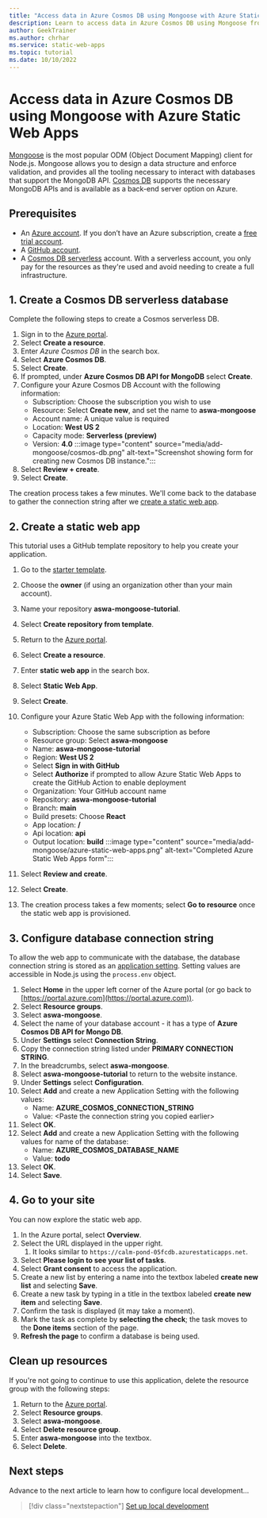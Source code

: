 ```yaml
---
title: "Access data in Azure Cosmos DB using Mongoose with Azure Static Web Apps"
description: Learn to access data in Azure Cosmos DB using Mongoose from an Azure Static Web Apps API function.
author: GeekTrainer
ms.author: chrhar
ms.service: static-web-apps
ms.topic: tutorial
ms.date: 10/10/2022
---
```


# Access data in Azure Cosmos DB using Mongoose with Azure Static Web Apps

[Mongoose](https://mongoosejs.com/) is the most popular ODM (Object Document Mapping) client for Node.js. Mongoose allows you to design a data structure and enforce validation, and provides all the tooling necessary to interact with databases that support the MongoDB API. [Cosmos DB](../cosmos-db/mongodb-introduction.md) supports the necessary MongoDB APIs and is available as a back-end server option on Azure.
## Prerequisites

- An [Azure account](https://azure.microsoft.com/free/). If you don’t have an Azure subscription, create a [free trial account](https://azure.microsoft.com/free/).
- A [GitHub account](https://github.com/join).
- A [Cosmos DB serverless](../cosmos-db/serverless.md) account. With a serverless account, you only pay for the resources as they're used and avoid needing to create a full infrastructure.
## 1. Create a Cosmos DB serverless database

Complete the following steps to create a Cosmos serverless DB.

1. Sign in to the [Azure portal](https://portal.azure.com).
2. Select **Create a resource**.
3. Enter *Azure Cosmos DB* in the search box.
4. Select **Azure Cosmos DB**.
5. Select **Create**.
6. If prompted, under **Azure Cosmos DB API for MongoDB** select **Create**.
7. Configure your Azure Cosmos DB Account with the following information:
    - Subscription: Choose the subscription you wish to use
    - Resource: Select **Create new**, and set the name to **aswa-mongoose**
    - Account name: A unique value is required
    - Location: **West US 2**
    - Capacity mode: **Serverless (preview)**
    - Version: **4.0**
:::image type="content" source="media/add-mongoose/cosmos-db.png" alt-text="Screenshot showing form for creating new Cosmos DB instance.":::
8. Select **Review + create**.
9. Select **Create**.

The creation process takes a few minutes. We'll come back to the database to gather the connection string after we [create a static web app](#2-create-a-static-web-app).

## 2. Create a static web app

This tutorial uses a GitHub template repository to help you create your application.

1. Go to the [starter template](https://github.com/login?return_to=/staticwebdev/mongoose-starter/generate).
2. Choose the **owner** (if using an organization other than your main account).
3. Name your repository **aswa-mongoose-tutorial**.
4. Select **Create repository from template**.
5. Return to the [Azure portal](https://portal.azure.com).
6. Select **Create a resource**.
7. Enter **static web app** in the search box.
8. Select **Static Web App**.
9. Select **Create**.
10. Configure your Azure Static Web App with the following information:
    - Subscription: Choose the same subscription as before
    - Resource group: Select **aswa-mongoose**
    - Name: **aswa-mongoose-tutorial**
    - Region: **West US 2**
    - Select **Sign in with GitHub**
    - Select **Authorize** if prompted to allow Azure Static Web Apps to create the GitHub Action to enable deployment
    - Organization: Your GitHub account name
    - Repository: **aswa-mongoose-tutorial**
    - Branch: **main**
    - Build presets: Choose **React**
    - App location: **/**
    - Api location: **api**
    - Output location: **build**
    :::image type="content" source="media/add-mongoose/azure-static-web-apps.png" alt-text="Completed Azure Static Web Apps form":::

11. Select **Review and create**.
12. Select **Create**.
13. The creation process takes a few moments; select **Go to resource** once the static web app is provisioned.

## 3. Configure database connection string

To allow the web app to communicate with the database, the database connection string is stored as an [application setting](application-settings.yml). Setting values are accessible in Node.js using the `process.env` object.

1. Select **Home** in the upper left corner of the Azure portal (or go back to [https://portal.azure.com](https://portal.azure.com)).
2. Select **Resource groups**.
3. Select **aswa-mongoose**.
4. Select the name of your database account - it has a type of **Azure Cosmos DB API for Mongo DB**.
5. Under **Settings** select **Connection String**.
6. Copy the connection string listed under **PRIMARY CONNECTION STRING**.
7. In the breadcrumbs, select **aswa-mongoose**.
8. Select **aswa-mongoose-tutorial** to return to the website instance.
9. Under **Settings** select **Configuration**.
10. Select **Add** and create a new Application Setting with the following values:
    - Name: **AZURE_COSMOS_CONNECTION_STRING**
    - Value: \<Paste the connection string you copied earlier\>
11. Select **OK**.
12. Select **Add** and create a new Application Setting with the following values for name of the database:
    - Name: **AZURE_COSMOS_DATABASE_NAME**
    - Value: **todo**
13. Select **OK**.
14. Select **Save**.

## 4. Go to your site

You can now explore the static web app.

1. In the Azure portal, select **Overview**.
2. Select the URL displayed in the upper right.
    1. It looks similar to `https://calm-pond-05fcdb.azurestaticapps.net`.
3. Select **Please login to see your list of tasks**.
4. Select **Grant consent** to access the application.
5. Create a new list by entering a name into the textbox labeled **create new list** and selecting **Save**.
6. Create a new task by typing in a title in the textbox labeled **create new item** and selecting **Save**.
7. Confirm the task is displayed (it may take a moment).
8. Mark the task as complete by **selecting the check**; the task moves to the **Done items** section of the page.
9. **Refresh the page** to confirm a database is being used.

## Clean up resources

If you're not going to continue to use this application, delete
the resource group with the following steps:

1. Return to the [Azure portal](https://portal.azure.com).
2. Select **Resource groups**.
3. Select **aswa-mongoose**.
4. Select **Delete resource group**.
5. Enter **aswa-mongoose** into the textbox.
6. Select **Delete**.

## Next steps

Advance to the next article to learn how to configure local development...
> [!div class="nextstepaction"]
> [Set up local development](./local-development.md)
